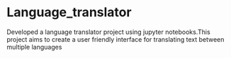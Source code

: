 # Language_translator
Developed a language translator project using jupyter notebooks.This project aims to create a user friendly interface for translating text between multiple languages
